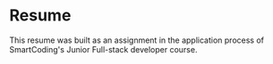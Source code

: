 # Resume
This resume was built as an assignment in the application process of SmartCoding's Junior Full-stack developer course. 
